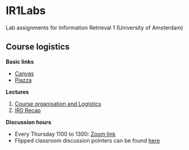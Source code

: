 # IR1Labs
Lab assignments for Information Retrieval 1 (University of Amsterdam)


## Course logistics

**Basic links**
* [Canvas](https://canvas.uva.nl/courses/28683)
* [Piazza](https://piazza.com/class/kyiksrdfk0b6te)

**Lectures**
1. [Course organisation and Logistics](https://video-kaf.ic.uva.nl/browseandembed/index/media-redirect/entryid/0_o71ih0q3/showDescription/false/showTitle/false/showTags/false/showDuration/false/showOwner/false/showUploadDate/false/playerSize/576x360/playerSkin/23449936/thumbEmbed//autoPlay//startTime//endTime/)
2. [IR0 Recap](https://video-kaf.ic.uva.nl/playlist/dedicated/19773/0_q20cr8if/0_5uxeq17a)


**Discussion hours**
* Every Thursday 1100 to 1300: [Zoom link](https://uva-live.zoom.us/j/85646263849)
* Flipped classroom discussion pointers can be found [here](https://docs.google.com/document/d/1DiOKgxbOQl6-qhZKu2e1yIa_V315b1rx536NuP-9_Ss/edit)
